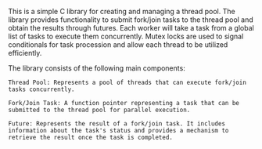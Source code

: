 This is a simple C library for creating and managing a thread pool. The library provides functionality to submit fork/join tasks to the thread pool and obtain the results through futures. Each worker will take a task from a global list of tasks to execute them concurrently. Mutex locks are used to signal conditionals for task procession and allow each thread to be utilized efficiently.

The library consists of the following main components:

    Thread Pool: Represents a pool of threads that can execute fork/join tasks concurrently.

    Fork/Join Task: A function pointer representing a task that can be submitted to the thread pool for parallel execution.

    Future: Represents the result of a fork/join task. It includes information about the task's status and provides a mechanism to retrieve the result once the task is completed.
